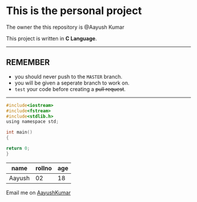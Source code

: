 # This is the personal project
The owner the this repository is @Aayush Kumar

This project is written in **C Language**.

---

## REMEMBER
- you should never push to the `MASTER` branch.
- you will be given a seperate branch to work on.
- `test` your code before creating a <del>pull request</del>.

---

````c Language
#include<iostream>
#include<fstream>
#include<stdlib.h>
using namespace std;

int main()
{

return 0;
}
````

|name |rollno |age |
|----|----|----|
|Aayush|02|18|

Email me on [AayushKumar](www.aayuhkumar@gmail.com)
